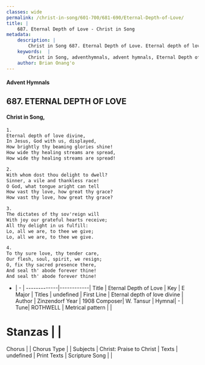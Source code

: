 ```yaml
---
classes: wide
permalink: /christ-in-song/601-700/681-690/Eternal-Depth-of-Love/
title: |
    687. Eternal Depth of Love - Christ in Song
metadata:
    description: |
        Christ in Song 687. Eternal Depth of Love. Eternal depth of love divine, In Jesus, God with us, displayed, How brightly thy beaming glories shine! How wide thy healing streams are spread, How wide thy healing streams are spread!
    keywords:  |
        Christ in Song, adventhymnals, advent hymnals, Eternal Depth of Love, Eternal depth of love divine. 
    author: Brian Onang'o
---
```


#### Advent Hymnals
## 687. ETERNAL DEPTH OF LOVE
####  Christ in Song,

```txt
1.
Eternal depth of love divine,
In Jesus, God with us, displayed,
How brightly thy beaming glories shine!
How wide thy healing streams are spread,
How wide thy healing streams are spread!

2.
With whom dost thou delight to dwell?
Sinner, a vile and thankless race!
O God, what tongue aright can tell
How vast thy love, how great thy grace?
How vast thy love, how great thy grace?

3.
The dictates of thy sov'reign will
With joy our grateful hearts receive;
All thy delight in us fulfill:
Lo, all we are, to thee we give;
Lo, all we are, to thee we give.

4.
To thy sure love, thy tender care,
Our flesh, soul, spirit, we resign;
O, fix thy sacred presence there,
And seal th' abode forever thine!
And seal th' abode forever thine!

```

- |   -  |
-------------|------------|
Title | Eternal Depth of Love |
Key | E Major |
Titles | undefined |
First Line | Eternal depth of love divine |
Author | Zinzendorf
Year | 1908
Composer| W. Tansur |
Hymnal|  - |
Tune| ROTHWELL |
Metrical pattern | |
# Stanzas |  |
Chorus |  |
Chorus Type |  |
Subjects | Christ: Praise to Christ |
Texts | undefined |
Print Texts | 
Scripture Song |  |
    

